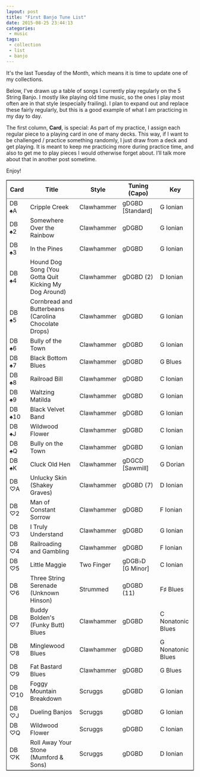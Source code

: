 ```yaml
---
layout: post
title: "First Banjo Tune List"
date: 2015-08-25 23:44:13
categories:
 - music
tags:
 - collection
 - list
 - banjo
---
```


It's the last Tuesday of the Month, which means it is time to update
one of my collections.

Below, I've drawn up a table of songs I currently play regularly on
the 5 String Banjo. I mostly like playing old time music, so the ones
I play most often are in that style (especially frailing). I plan to
expand out and replace these fairly regularly, but this is a good
example of what I am practicing in my day to day.

<!-- more -->

The first column, **Card**, is special: As part of my practice, I
assign each regular piece to a playing card in one of many decks. This
way, if I want to be challenged / practice something randomly, I just
draw from a deck and get playing. It is meant to keep me practicing
more during practice time, and also to get me to play pieces I would
otherwise forget about. I’ll talk more about that in another post
sometime.

Enjoy!

<table border="2" cellspacing="0" cellpadding="6" rules="groups" frame="hsides">
<colgroup>
<col  class="org-left" />

<col  class="org-left" />

<col  class="org-left" />

<col  class="org-left" />

<col  class="org-left" />
</colgroup>
<thead>
<tr>
<th scope="col" class="org-left">Card</th>
<th scope="col" class="org-left">Title</th>
<th scope="col" class="org-left">Style</th>
<th scope="col" class="org-left">Tuning (Capo)</th>
<th scope="col" class="org-left">Key</th>
</tr>
</thead>
<tbody>
<tr>
<td class="org-left">DB ♠A</td>
<td class="org-left">Cripple Creek</td>
<td class="org-left">Clawhammer</td>
<td class="org-left">gDGBD [Standard]</td>
<td class="org-left">G Ionian</td>
</tr>

<tr>
<td class="org-left">DB ♠2</td>
<td class="org-left">Somewhere Over the Rainbow</td>
<td class="org-left">Clawhammer</td>
<td class="org-left">gDGBD</td>
<td class="org-left">G Ionian</td>
</tr>

<tr>
<td class="org-left">DB ♠3</td>
<td class="org-left">In the Pines</td>
<td class="org-left">Clawhammer</td>
<td class="org-left">gDGBD</td>
<td class="org-left">G Ionian</td>
</tr>

<tr>
<td class="org-left">DB ♠4</td>
<td class="org-left">Hound Dog Song (You Gotta Quit Kicking My Dog Around)</td>
<td class="org-left">Clawhammer</td>
<td class="org-left">gDGBD (2)</td>
<td class="org-left">D Ionian</td>
</tr>

<tr>
<td class="org-left">DB ♠5</td>
<td class="org-left">Cornbread and Butterbeans (Carolina Chocolate Drops)</td>
<td class="org-left">Clawhammer</td>
<td class="org-left">gDGBD</td>
<td class="org-left">G Ionian</td>
</tr>

<tr>
<td class="org-left">DB ♠6</td>
<td class="org-left">Bully of the Town</td>
<td class="org-left">Clawhammer</td>
<td class="org-left">gDGBD</td>
<td class="org-left">G Ionian</td>
</tr>

<tr>
<td class="org-left">DB ♠7</td>
<td class="org-left">Black Bottom Blues</td>
<td class="org-left">Clawhammer</td>
<td class="org-left">gDGBD</td>
<td class="org-left">G Blues</td>
</tr>

<tr>
<td class="org-left">DB ♠8</td>
<td class="org-left">Railroad Bill</td>
<td class="org-left">Clawhammer</td>
<td class="org-left">gDGBD</td>
<td class="org-left">C Ionian</td>
</tr>

<tr>
<td class="org-left">DB ♠9</td>
<td class="org-left">Waltzing Matilda</td>
<td class="org-left">Clawhammer</td>
<td class="org-left">gDGBD</td>
<td class="org-left">G Ionian</td>
</tr>

<tr>
<td class="org-left">DB ♠10</td>
<td class="org-left">Black Velvet Band</td>
<td class="org-left">Clawhammer</td>
<td class="org-left">gDGBD</td>
<td class="org-left">G Ionian</td>
</tr>

<tr>
<td class="org-left">DB ♠J</td>
<td class="org-left">Wildwood Flower</td>
<td class="org-left">Clawhammer</td>
<td class="org-left">gDGBD</td>
<td class="org-left">C Ionian</td>
</tr>

<tr>
<td class="org-left">DB ♠Q</td>
<td class="org-left">Bully on the Town</td>
<td class="org-left">Clawhammer</td>
<td class="org-left">gDGBD</td>
<td class="org-left">G Ionian</td>
</tr>

<tr>
<td class="org-left">DB ♠K</td>
<td class="org-left">Cluck Old Hen</td>
<td class="org-left">Clawhammer</td>
<td class="org-left">gDGCD [Sawmill]</td>
<td class="org-left">G Dorian</td>
</tr>

<tr>
<td class="org-left">DB ♡A</td>
<td class="org-left">Unlucky Skin (Shakey Graves)</td>
<td class="org-left">Clawhammer</td>
<td class="org-left">gDGBD (7)</td>
<td class="org-left">D Ionian</td>
</tr>

<tr>
<td class="org-left">DB ♡2</td>
<td class="org-left">Man of Constant Sorrow</td>
<td class="org-left">Clawhammer</td>
<td class="org-left">gDGBD</td>
<td class="org-left">F Ionian</td>
</tr>

<tr>
<td class="org-left">DB ♡3</td>
<td class="org-left">I Truly Understand</td>
<td class="org-left">Clawhammer</td>
<td class="org-left">gDGBD</td>
<td class="org-left">G Ionian</td>
</tr>

<tr>
<td class="org-left">DB ♡4</td>
<td class="org-left">Railroading and Gambling</td>
<td class="org-left">Clawhammer</td>
<td class="org-left">gDGBD</td>
<td class="org-left">F Ionian</td>
</tr>

<tr>
<td class="org-left">DB ♡5</td>
<td class="org-left">Little Maggie</td>
<td class="org-left">Two Finger</td>
<td class="org-left">gDGB♭D [G Minor]</td>
<td class="org-left">C Ionian</td>
</tr>

<tr>
<td class="org-left">DB ♡6</td>
<td class="org-left">Three String Serenade (Unknown Hinson)</td>
<td class="org-left">Strummed</td>
<td class="org-left">gDGBD (11)</td>
<td class="org-left">F♯ Blues</td>
</tr>

<tr>
<td class="org-left">DB ♡7</td>
<td class="org-left">Buddy Bolden's (Funky Butt) Blues</td>
<td class="org-left">Clawhammer</td>
<td class="org-left">gDGBD</td>
<td class="org-left">C Nonatonic Blues</td>
</tr>

<tr>
<td class="org-left">DB ♡8</td>
<td class="org-left">Minglewood Blues</td>
<td class="org-left">Clawhammer</td>
<td class="org-left">gDGBD</td>
<td class="org-left">G Nonatonic Blues</td>
</tr>

<tr>
<td class="org-left">DB ♡9</td>
<td class="org-left">Fat Bastard Blues</td>
<td class="org-left">Clawhammer</td>
<td class="org-left">gDGBD</td>
<td class="org-left">G Blues</td>
</tr>

<tr>
<td class="org-left">DB ♡10</td>
<td class="org-left">Foggy Mountain Breakdown</td>
<td class="org-left">Scruggs</td>
<td class="org-left">gDGBD</td>
<td class="org-left">G Ionian</td>
</tr>

<tr>
<td class="org-left">DB ♡J</td>
<td class="org-left">Dueling Banjos</td>
<td class="org-left">Scruggs</td>
<td class="org-left">gDGBD</td>
<td class="org-left">G Ionian</td>
</tr>

<tr>
<td class="org-left">DB ♡Q</td>
<td class="org-left">Wildwood Flower</td>
<td class="org-left">Scruggs</td>
<td class="org-left">gDGBD</td>
<td class="org-left">C Ionian</td>
</tr>

<tr>
<td class="org-left">DB ♡K</td>
<td class="org-left">Roll Away Your Stone (Mumford &amp; Sons)</td>
<td class="org-left">Scruggs</td>
<td class="org-left">gDGBD</td>
<td class="org-left">D Ionian</td>
</tr>
</tbody>
</table>
